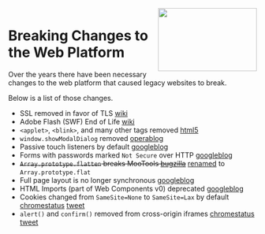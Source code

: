<img width="200" height="128" src="https://i.imgur.com/UZ5yFcp.jpg" align="right">

# Breaking Changes to the Web Platform

Over the years there have been necessary changes to the web platform that caused legacy websites to break.

Below is a list of those changes.

* SSL removed in favor of TLS [wiki](https://en.wikipedia.org/wiki/Transport_Layer_Security#SSL_1.0,_2.0,_and_3.0)
* Adobe Flash (SWF) End of Life [wiki](https://en.wikipedia.org/wiki/Adobe_Flash#End_of_life)
* `<applet>`, `<blink>`, and many other tags removed [html5](https://www.w3.org/TR/html5/obsolete.html)
* `window.showModalDialog` removed [operablog](https://dev.opera.com/blog/showmodaldialog/)
* Passive touch listeners by default [googleblog](https://developers.google.com/web/updates/2017/01/scrolling-intervention)
* Forms with passwords marked `Not Secure` over HTTP [googleblog](https://security.googleblog.com/2016/09/moving-towards-more-secure-web.html)
* ~~`Array.prototype.flatten` breaks MooTools [bugzilla](https://bugzilla.mozilla.org/show_bug.cgi?id=1443630)~~ [renamed](https://developers.google.com/web/updates/2018/03/smooshgate) to `Array.prototype.flat`
* Full page layout is no longer synchronous [googleblog](https://developers.google.com/web/updates/2018/07/site-isolation#full-page_layout_is_no_longer_synchronous)
* HTML Imports (part of Web Components v0) deprecated [googleblog](https://developers.google.com/web/updates/2018/09/chrome-70-deps-rems)
* Cookies changed from `SameSite=None` to `SameSite=Lax` by default [chromestatus](https://www.chromestatus.com/feature/5088147346030592) [tweet](https://twitter.com/simonw/status/1422366158171238400)
* `alert()` and `confirm()` removed from cross-origin iframes [chromestatus](https://www.chromestatus.com/feature/5148698084376576) [tweet](https://twitter.com/chriscoyier/status/1420027533005836298)
